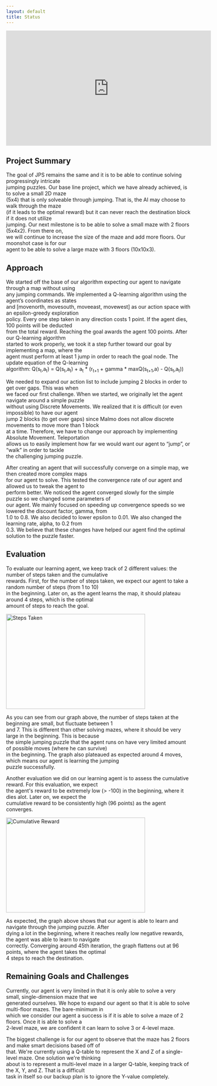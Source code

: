 ```yaml
---
layout: default
title: Status
---
```

<iframe width="560" height="315" src="https://www.youtube.com/embed/1st-fbm4XwM" frameborder="0" allowfullscreen></iframe>

## Project Summary

The goal of JPS remains the same and it is to be able to continue solving progressingly intricate <br/>
jumping puzzles. Our base line project, which we have already achieved, is to solve a small 2D maze <br/>
(5x4) that is only solveable through jumping. That is, the AI may choose to walk through the maze <br/>
(if it leads to the optimal reward) but it can never reach the destination block if it does not utilize <br/>
jumping. Our next milestone is to be able to solve a small maze with 2 floors (5x4x2). From there on, <br/>
we will continue to increase the size of the maze and add more floors. Our moonshot case is for our <br/>
agent to be able to solve a large maze with 3 floors (10x10x3). 

## Approach

We started off the base of our algorithm expecting our agent to navigate through a map without using <br/>
any jumping commands. We implemented a Q-learning algorithm using the agent’s coordinates as states <br/> 
and [movenorth, movesouth, moveeast, movewest] as our action space with an epsilon-greedy exploration <br/>
policy. Every one step taken in any direction costs 1 point. If the agent dies, 100 points will be deducted <br/>
from the total reward. Reaching the goal awards the agent 100 points. After our Q-learning algorithm <br/>
started to work properly, we took it a step further toward our goal by implementing a map, where the <br/>
agent must perform at least 1 jump in order to reach the goal node. The update equation of the Q-learning <br/>
algorithm: Q(s<sub>t</sub>,a<sub>t</sub>) = Q(s<sub>t</sub>,a<sub>t</sub>) + a<sub>t</sub> * (r<sub>t+1</sub> + gamma * maxQ(s<sub>t+1</sub>,a) - Q(s<sub>t</sub>,a<sub>t</sub>)) <br/>
 
We needed to expand our action list to include jumping 2 blocks in order to get over gaps. This was when <br/>
we faced our first challenge. When we started, we originally let the agent navigate around a simple puzzle <br/>
without using Discrete Movements. We realized that it is difficult (or even impossible) to have our agent <br/>
jump 2 blocks (to get over gaps) since Malmo does not allow discrete movements to move more than 1 block <br/>
at a time. Therefore, we have to change our approach by implementing Absolute Movement. Teleportation <br/>
allows us to easily implement how far we would want our agent to “jump”, or “walk” in order to tackle <br/>
the challenging jumping puzzle. <br/>

After creating an agent that will successfully converge on a simple map, we then created more complex maps <br/>
for our agent to solve. This tested the convergence rate of our agent and allowed us to tweak the agent to <br/>
perform better. We noticed the agent converged slowly for the simple puzzle so we changed some parameters of <br/>
our agent. We mainly focused on speeding up convergence speeds so we lowered the discount factor, gamma, from <br/>
1.0 to 0.8. We also decided to lower epsilon to 0.01. We also changed the learning rate, alpha, to 0.2 from <br/>
0.3. We believe that these changes have helped our agent find the optimal solution to the puzzle faster. <br/>

## Evaluation

To evaluate our learning agent, we keep track of 2 different values: the number of steps taken and the cumulative <br/>
rewards. First, for the number of steps taken, we expect our agent to take a random number of steps (from 1 to 10) <br/>
in the beginning. Later on, as the agent learns the map, it should plateau around 4 steps, which is the optimal <br/>
amount of steps to reach the goal. <br/>

<img src="https://puu.sh/w25BG/124e5bad71.jpg" height="260" width="380" alt="Steps Taken"> 

As you can see from our graph above, the number of steps taken at the beginning are small, but fluctuate between 1 <br/>
and 7. This is different than other solving mazes, where it should be very large in the beginning. This is because <br/>
the simple jumping puzzle that the agent runs on have very limited amount of possible moves (where he can survive) <br/>
in the beginning. The graph also plateaued as expected around 4 moves, which means our agent is learning the jumping <br/>
puzzle successfully. <br/>

Another evaluation we did on our learning agent is to assess the cumulative reward. For this evaluation, we expect <br/>
the agent's reward to be extremely low (> -100) in the beginning, where it dies alot. Later on, we expect the <br/>
cumulative reward to be consistently high (96 points) as the agent converges. <br/>

<img src="https://puu.sh/w25Za/618b9e08f2.jpg" height="260" width="380" alt="Cumulative Reward"> 

As expected, the graph above shows that our agent is able to learn and navigate through the jumping puzzle. After <br/>
dying a lot in the beginning, where it reaches really low negative rewards, the agent was able to learn to navigate <br/>
correctly. Converging around 45th iteration, the graph flattens out at 96 points, where the agent takes the optimal <br/>
4 steps to reach the destination. <br/>

## Remaining Goals and Challenges

Currently, our agent is very limited in that it is only able to solve a very small, single-dimension maze that we <br/>
generated ourselves. We hope to expand our agent so that it is able to solve multi-floor mazes. The bare-minimum in <br/>
which we consider our agent a success is if it is able to solve a maze of 2 floors. Once it is able to solve a <br/>
2-level maze, we are confident it can learn to solve 3 or 4-level maze. <br/>

The biggest challenge is for our agent to observe that the maze has 2 floors and make smart decisions based off of <br/>
that. We're currently using a Q-table to represent the X and Z of a single-level maze. One solution we're thinking <br/>
about is to represent a multi-level maze in a larger Q-table, keeping track of the X, Y, and Z. That is a difficult <br/>
task in itself so our backup plan is to ignore the Y-value completely. <br/>
